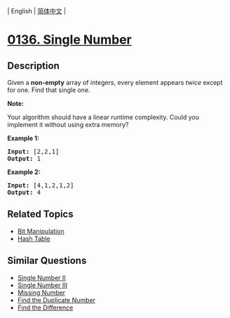 
| English | [简体中文](README.md) |

# [0136. Single Number](https://leetcode-cn.com/problems/single-number/)

## Description

<p>Given a <strong>non-empty</strong>&nbsp;array of integers, every element appears <em>twice</em> except for one. Find that single one.</p>

<p><strong>Note:</strong></p>

<p>Your algorithm should have a linear runtime complexity. Could you implement it without using extra memory?</p>

<p><strong>Example 1:</strong></p>

<pre>
<strong>Input:</strong> [2,2,1]
<strong>Output:</strong> 1
</pre>

<p><strong>Example 2:</strong></p>

<pre>
<strong>Input:</strong> [4,1,2,1,2]
<strong>Output:</strong> 4
</pre>


## Related Topics

- [Bit Manipulation](https://leetcode-cn.com/tag/bit-manipulation)
- [Hash Table](https://leetcode-cn.com/tag/hash-table)

## Similar Questions

- [Single Number II](../single-number-ii/README_EN.md)
- [Single Number III](../single-number-iii/README_EN.md)
- [Missing Number](../missing-number/README_EN.md)
- [Find the Duplicate Number](../find-the-duplicate-number/README_EN.md)
- [Find the Difference](../find-the-difference/README_EN.md)
